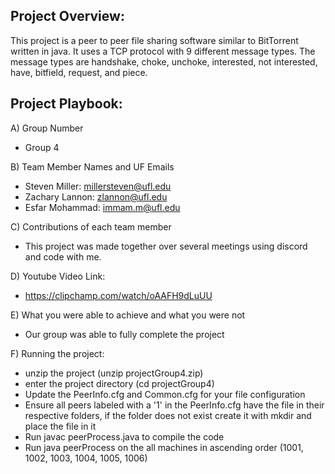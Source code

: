 Project Overview:
-
This project is a peer to peer file sharing software similar to BitTorrent written in java. It uses a TCP protocol with 9 different message types.
The message types are handshake, choke, unchoke, interested, not interested, have, bitfield, request, and piece.

Project Playbook:
-
A) Group Number
  - Group 4

B) Team Member Names and UF Emails
- Steven Miller: millersteven@ufl.edu
- Zachary Lannon: zlannon@ufl.edu
- Esfar Mohammad: immam.m@ufl.edu

C) Contributions of each team member
 - This project was made together over several meetings using discord and code with me.

D) Youtube Video Link:
 - https://clipchamp.com/watch/oAAFH9dLuUU

E) What you were able to achieve and what you were not
 - Our group was able to fully complete the project

F) Running the project:
  - unzip the project (unzip projectGroup4.zip)
  - enter the project directory (cd projectGroup4)
  - Update the PeerInfo.cfg and Common.cfg for your file configuration
  - Ensure all peers labeled with a '1' in the PeerInfo.cfg have the file in their respective folders, if the folder does not exist create it with mkdir and place the file in it
  - Run javac peerProcess.java to compile the code
  - Run java peerProcess <peer id> on the all machines in ascending order (1001, 1002, 1003, 1004, 1005, 1006)
